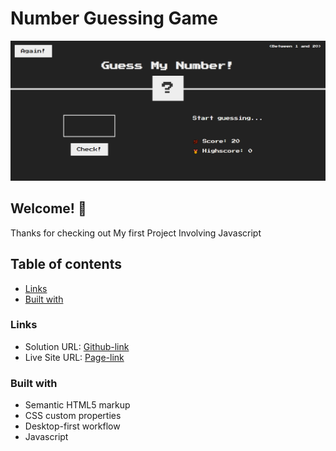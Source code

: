 # Number Guessing Game

![Design preview for the Number Guessing Game](Guess-My-Number.png)

## Welcome! 👋

Thanks for checking out My first Project Involving Javascript

## Table of contents

- [Links](#links)
- [Built with](#built-with)

### Links

- Solution URL: [Github-link](https://github.com/Mikiyas6/Guess-My-Number/tree/master)
- Live Site URL: [Page-link](https://github.com/Mikiyas6/Guess-My-Number/deployments/github-pages)

### Built with

- Semantic HTML5 markup
- CSS custom properties
- Desktop-first workflow
- Javascript
